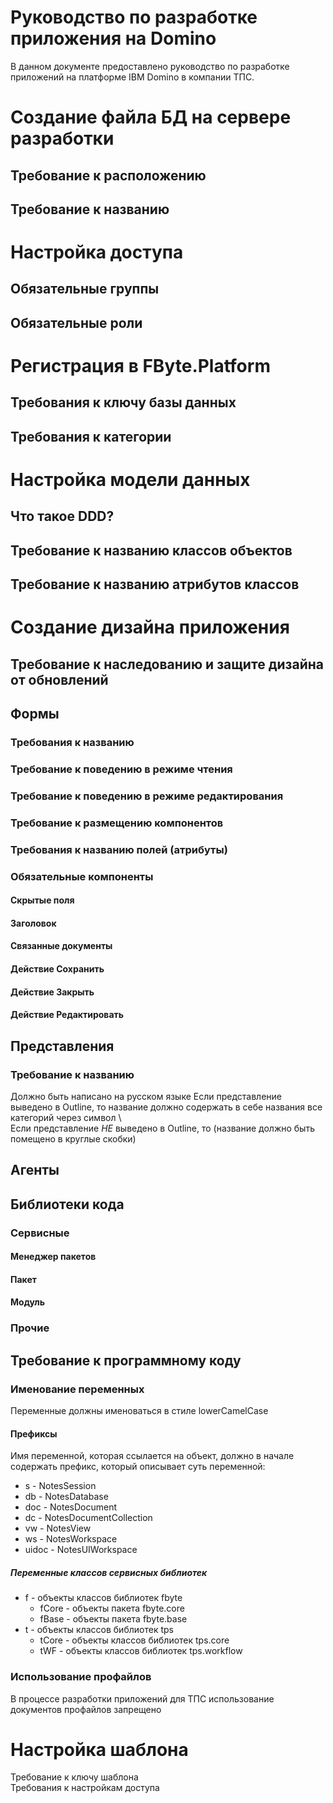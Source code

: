 Руководство по разработке приложения на Domino
================

В данном документе предоставлено руководство по разработке приложений на платформе IBM Domino в компании ТПС.


# Создание файла БД на сервере разработки
## Требование к расположению  
## Требование к названию  
# Настройка доступа
## Обязательные группы  
## Обязательные роли  
# Регистрация в FByte.Platform
## Требования к ключу базы данных  
## Требования к категории  
# Настройка модели данных
## Что такое DDD?  
## Требование к названию классов объектов  
## Требование к названию атрибутов классов  
# Создание дизайна приложения
## Требование к наследованию и защите дизайна от обновлений  
## Формы
### Требования к названию  
### Требование к поведению в режиме чтения  
### Требование к поведению в режиме редактирования  
### Требование к размещению компонентов  
### Требования к названию полей (атрибуты)  
### Обязательные компоненты
#### Скрытые поля  
#### Заголовок  
#### Связанные документы  
#### Действие Сохранить  
#### Действие Закрыть  
#### Действие Редактировать  

## Представления
### Требование к названию  
Должно быть написано на русском языке
Если представление выведено в Outline, то название должно содержать в себе названия все категорий через символ \  
Если представление *НЕ* выведено в Outline, то (название должно быть помещено в круглые скобки)  


## Агенты


## Библиотеки кода
### Сервисные
#### Менеджер пакетов
#### Пакет
#### Модуль
### Прочие
## Требование к программному коду
### Именование переменных
Переменные должны именоваться в стиле lowerCamelCase 
#### Префиксы
Имя переменной, которая ссылается на объект, должно в начале содержать префикс, который описывает суть переменной:
* s   - NotesSession
* db  - NotesDatabase
* doc - NotesDocument
* dc  - NotesDocumentCollection
* vw  - NotesView
* ws - NotesWorkspace
* uidoc - NotesUIWorkspace

##### Переменные классов сервисных библиотек
* f - объекты классов библиотек fbyte  
  + fCore - объекты пакета fbyte.core  
  + fBase - объекты пакета fbyte.base  
* t - объекты классов библиотек tps  
  + tCore - объекты классов библиотек tps.core  
  + tWF - объекты классов библиотек tps.workflow  



### Использование профайлов
В процессе разработки приложений для ТПС использование документов профайлов запрещено  
# Настройка шаблона
Требование к ключу шаблона  
Требования к настройкам доступа  
